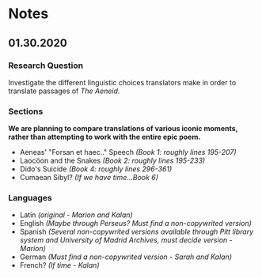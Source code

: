 # Notes
## 01.30.2020

### Research Question
Investigate the different linguistic choices translators make in order to translate passages of *The Aeneid*.

### Sections
**We are planning to compare translations of various iconic moments, rather than attempting to work with the entire epic poem.**
* Aeneas' "Forsan et haec.." Speech _(Book 1: roughly lines 195-207)_
* Laocöon and the Snakes _(Book 2: roughly lines 195-233)_
* Dido's Suicide _(Book 4: roughly lines 296-361)_
* Cumaean Sibyl? _(If we have time...Book 6)_

### Languages
* Latin _(original - Marion and Kalan)_
* English _(Maybe through Perseus? Must find a non-copywrited version)_
* Spanish _(Several non-copywrited versions available through Pitt library system and University of Madrid Archives, must decide version - Marion)_
* German _(Must find a non-copywrited version - Sarah and Kalan)_
* French? _(If time - Kalan)_
